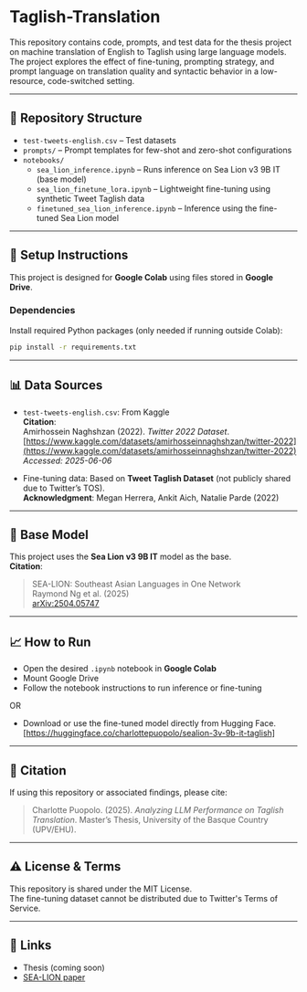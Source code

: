# Taglish-Translation

This repository contains code, prompts, and test data for the thesis project on machine translation of English to Taglish using large language models. The project explores the effect of fine-tuning, prompting strategy, and prompt language on translation quality and syntactic behavior in a low-resource, code-switched setting.

---

## 📂 Repository Structure

- `test-tweets-english.csv` – Test datasets
- `prompts/` – Prompt templates for few-shot and zero-shot configurations
- `notebooks/`
  - `sea_lion_inference.ipynb` – Runs inference on Sea Lion v3 9B IT (base model)
  - `sea_lion_finetune_lora.ipynb` – Lightweight fine-tuning using synthetic Tweet Taglish data
  - `finetuned_sea_lion_inference.ipynb` – Inference using the fine-tuned Sea Lion model

---

## 🚀 Setup Instructions

This project is designed for **Google Colab** using files stored in **Google Drive**.

### Dependencies

Install required Python packages (only needed if running outside Colab):

```bash
pip install -r requirements.txt
```

---

## 📊 Data Sources

- `test-tweets-english.csv`: From Kaggle  
  **Citation**:  
  Amirhossein Naghshzan (2022). *Twitter 2022 Dataset*.  
  [https://www.kaggle.com/datasets/amirhosseinnaghshzan/twitter-2022](https://www.kaggle.com/datasets/amirhosseinnaghshzan/twitter-2022)  
  *Accessed: 2025-06-06*

- Fine-tuning data: Based on **Tweet Taglish Dataset** (not publicly shared due to Twitter’s TOS).  
  **Acknowledgment**: Megan Herrera, Ankit Aich, Natalie Parde (2022)

---

## 🧠 Base Model

This project uses the **Sea Lion v3 9B IT** model as the base.  
**Citation**:
> SEA-LION: Southeast Asian Languages in One Network  
> Raymond Ng et al. (2025)  
> [arXiv:2504.05747](https://arxiv.org/abs/2504.05747)

---

## 📈 How to Run

- Open the desired `.ipynb` notebook in **Google Colab**
- Mount Google Drive
- Follow the notebook instructions to run inference or fine-tuning

OR

- Download or use the fine-tuned model directly from Hugging Face.[https://huggingface.co/charlottepuopolo/sealion-3v-9b-it-taglish]

---

## 📌 Citation

If using this repository or associated findings, please cite:

> Charlotte Puopolo. (2025). *Analyzing LLM Performance on Taglish Translation*. Master’s Thesis, University of the Basque Country (UPV/EHU).

---

## ⚠️ License & Terms

This repository is shared under the MIT License.  
The fine-tuning dataset cannot be distributed due to Twitter's Terms of Service.

---

## 🔗 Links

- Thesis (coming soon)
- [SEA-LION paper](https://arxiv.org/abs/2504.05747)
